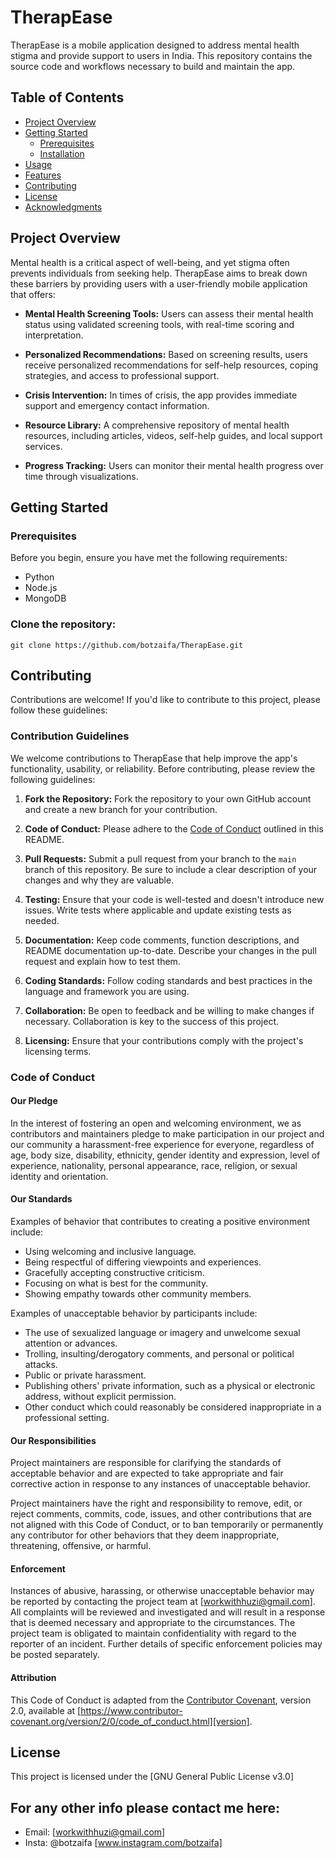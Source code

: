 # TherapEase

<!-- ![TherapEase Logo](link-to-your-logo.png) -->

TherapEase is a mobile application designed to address mental health stigma and provide support to users in India. This repository contains the source code and workflows necessary to build and maintain the app.

## Table of Contents

- [Project Overview](#project-overview)
- [Getting Started](#getting-started)
  - [Prerequisites](#prerequisites)
  - [Installation](#installation)
- [Usage](#usage)
- [Features](#features)
- [Contributing](#contributing)
- [License](#license)
- [Acknowledgments](#acknowledgments)

## Project Overview

Mental health is a critical aspect of well-being, and yet stigma often prevents individuals from seeking help. TherapEase aims to break down these barriers by providing users with a user-friendly mobile application that offers:

- **Mental Health Screening Tools:** Users can assess their mental health status using validated screening tools, with real-time scoring and interpretation.

- **Personalized Recommendations:** Based on screening results, users receive personalized recommendations for self-help resources, coping strategies, and access to professional support.

- **Crisis Intervention:** In times of crisis, the app provides immediate support and emergency contact information.

- **Resource Library:** A comprehensive repository of mental health resources, including articles, videos, self-help guides, and local support services.

- **Progress Tracking:** Users can monitor their mental health progress over time through visualizations.

## Getting Started

### Prerequisites

Before you begin, ensure you have met the following requirements:

- Python
- Node.js
- MongoDB 

### Clone the repository:

   ```shell
   git clone https://github.com/botzaifa/TherapEase.git
   ```

<!-- 
## Usage

[Provide instructions on how to use your app here, including any setup or configuration steps.]

## Features

[Include a list of key features or functionalities of your app.]

-->

## Contributing

Contributions are welcome! If you'd like to contribute to this project, please follow these guidelines:

### Contribution Guidelines

We welcome contributions to TherapEase that help improve the app's functionality, usability, or reliability. Before contributing, please review the following guidelines:

1. **Fork the Repository:** Fork the repository to your own GitHub account and create a new branch for your contribution.

2. **Code of Conduct:** Please adhere to the [Code of Conduct](#code-of-conduct) outlined in this README.

3. **Pull Requests:** Submit a pull request from your branch to the `main` branch of this repository. Be sure to include a clear description of your changes and why they are valuable.

4. **Testing:** Ensure that your code is well-tested and doesn't introduce new issues. Write tests where applicable and update existing tests as needed.

5. **Documentation:** Keep code comments, function descriptions, and README documentation up-to-date. Describe your changes in the pull request and explain how to test them.

6. **Coding Standards:** Follow coding standards and best practices in the language and framework you are using.

7. **Collaboration:** Be open to feedback and be willing to make changes if necessary. Collaboration is key to the success of this project.

8. **Licensing:** Ensure that your contributions comply with the project's licensing terms.

### Code of Conduct

#### Our Pledge

In the interest of fostering an open and welcoming environment, we as contributors and maintainers pledge to make participation in our project and our community a harassment-free experience for everyone, regardless of age, body size, disability, ethnicity, gender identity and expression, level of experience, nationality, personal appearance, race, religion, or sexual identity and orientation.

#### Our Standards

Examples of behavior that contributes to creating a positive environment include:

- Using welcoming and inclusive language.
- Being respectful of differing viewpoints and experiences.
- Gracefully accepting constructive criticism.
- Focusing on what is best for the community.
- Showing empathy towards other community members.

Examples of unacceptable behavior by participants include:

- The use of sexualized language or imagery and unwelcome sexual attention or advances.
- Trolling, insulting/derogatory comments, and personal or political attacks.
- Public or private harassment.
- Publishing others' private information, such as a physical or electronic address, without explicit permission.
- Other conduct which could reasonably be considered inappropriate in a professional setting.

#### Our Responsibilities

Project maintainers are responsible for clarifying the standards of acceptable behavior and are expected to take appropriate and fair corrective action in response to any instances of unacceptable behavior.

Project maintainers have the right and responsibility to remove, edit, or reject comments, commits, code, issues, and other contributions that are not aligned with this Code of Conduct, or to ban temporarily or permanently any contributor for other behaviors that they deem inappropriate, threatening, offensive, or harmful.

#### Enforcement

Instances of abusive, harassing, or otherwise unacceptable behavior may be reported by contacting the project team at [workwithhuzi@gmail.com]. All complaints will be reviewed and investigated and will result in a response that is deemed necessary and appropriate to the circumstances. The project team is obligated to maintain confidentiality with regard to the reporter of an incident. Further details of specific enforcement policies may be posted separately.

#### Attribution

This Code of Conduct is adapted from the [Contributor Covenant][homepage], version 2.0, available at [https://www.contributor-covenant.org/version/2/0/code_of_conduct.html][version].

[homepage]: https://www.contributor-covenant.org
[version]: https://www.contributor-covenant.org/version/2/0/code_of_conduct.html




## License

This project is licensed under the [GNU General Public License v3.0]

<!-- 
## Acknowledgments

[Optional: Acknowledge any libraries, tools, or individuals who have inspired or supported your project.]
-->

## For any other info please contact me here:
- Email: [workwithhuzi@gmail.com]
- Insta: @botzaifa [www.instagram.com/botzaifa]
